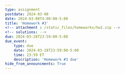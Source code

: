 ```yaml
---
type: assignment
postdate: 2024-03-08
date: 2024-03-08T4:00:00-5:00
title: 'Homework #3'
<!-- attachment : /static_files/homeworks/hw1.zip -->
<!-- solutions: -->
due: 2024-03-28T23:59:00-5:00
due_event:
    type: due
    date: 2024-03-28T23:59:00-5:00
    time: 23:59 ET
    description: 'Homework #3 due'
hide_from_announcments: True
---
```

